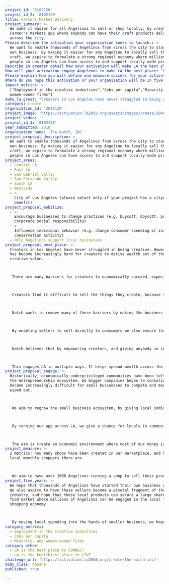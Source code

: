 ```yaml
---
project_id: '8102120'
project_id_2: '8102120'
title: Farmers Market Delivery
project_summary: >-
  We make it easier for all Angelinos to sell or shop locally, by creating a
  Farmer's Markets app where anybody can have their craft products delivered
  across the city.
Please describe the activation your organization seeks to launch.: >-
  We want to enable thousands of Angelinos from across the city to start their
  own business. By making it easier for any Angelino to locally sell their
  craft, we aspire to formulate a strong regional economy where millions of
  people in Los Angeles can have access to and support locally made products.
Describe in greater detail how your activation will make LA the best place?: "Creators in Los Angeles have never struggled in being creative. However, it has become increasingly hard for creators to derive wealth out of their creative value.\r\n\r\nThere are many barriers for creators to economically succeed, especially creators from underprivileged communities. These barriers include financial resources, experience, business resources, marketing apparatuses, connections, and the increasing challenge of oligopolies monopolizing every industry.\r\n\r\nCreators find it difficult to sell the things they create, because there are startup costs, and it takes infrastructure. Generally one needs to have a facility, which means high rents, and this does not favor well for small businesses or non high earners looking to economically move up. It is increasingly hard for these mom and pop shops to compete with big businesses as well.\r\n\r\nNatch wants to remove many of these barriers by making the business industry more accessible for creators. Supporting local businesses is currently hard for both shoppers and sellers. By creating our online marketplace we create a network of local businesses, where shoppers can more easily find and receive locally made products. So we make it easier for these creators to market their products. But we also make it easier and cheaper for them to deliver their products too. By handling the fulfillment and delivery, sellers do not need to rent out retail space, nor hire expensive drivers to transport their goods. They also do not need to worry about developing their own website and driving traffic. We simplify many of the difficulties behind creators starting their own business, and we make it cheaper. \r\n\r\nBy enabling sellers to sell directly to consumers we also ensure that they receive the financial value from most of what they produce. By removing middle men when it comes to manufacturing, distribution, and retail, the creator can once again become an owner of what they produce.\r\n\r\nNatch believes that by empowering creators, and giving anybody in LA a chance to compete with bigger businesses, local spending will be channeled away from the hands of bigger corporations and directly into the hands of the people in the city.\r\n\r\nThis engages LA in multiple ways. It helps spread wealth across the city. It helps empower diverse communities of creators to play a part in the everyday lives of all Angelinos. And it gives access to people around Los Angeles to the different things creators produce. We aim to improve the quality of life for Angelinos by giving them the opportunity to connect directly with other Angelinos through the food they create. "
How will your activation engage Angelenos to make LA the best place: "Historically, economically underprivileged communities have been left out of the entrepreneurship ecosystem. As bigger companies began to consolidate, it became increasingly difficult for small businesses to compete and many were wiped out. \r\n\r\nWe aim to regrow the small business ecosystem, by giving local individuals a mechanism to compete. We are giving individuals a way to sell the products they make, and we are making it easier and cheaper for them to sell and deliver those products. In this new internet age, this will make small businesses competitive once again.\r\n\r\nBy running our app across LA, we give a chance for locals in communities of all economic backgrounds to engage in the entrepreneurship movement. So far not a lot of tech has emerged that has created economic opportunities for diverse communities. With Natch, starting your own business will be more accessible, and these business will get more visibility as opposed to traditional brick and mortars which are limited by geographic barriers. Also by delivering these products, we give access to Angelinos from across the city to a diverse range of healthy and locally made goods. \r\n\r\nThe aim is create an economic environment where most of our money is spent locally and goes directly to the creators. By diverting our spending from big to small businesses, we might be able to have an impact on income inequality."
Please explain how you will define and measure success for your activation.: "2 metrics: how many shops have been created in our marketplace, and how many local monthly shoppers there are. \r\n\r\nWe aim to have over 1000 Angelinos running a shop to sell their products on our app within 2 years. We also aim to have 50,000 local shoppers within that time."
Where do you hope this activation or your organization will be in five years?: "We hope that thousands of Angelinos have started their own business on Natch. We also aspire to have these sellers become a pivotal fragment of the food industry, and hope that these local products can secure a large share of the food market where millions of Angelinos can be engaged in the local food shopping economy.\r\n\r\nBy moving local spending into the hands of smaller business, we hope that can make an impact on local wealth inequality."
impact_metrics: >-
  ["Employment in the creative industries","Jobs per capita","Minority- and
  women-owned firms"]
make_la_great: "Creators in Los Angeles have never struggled in being creative. However, it has become increasingly hard for creators to derive wealth out of their creative value.\r\n\r\n\r\n\r\n There are many barriers for creators to economically succeed, especially creators from underprivileged communities. These barriers include financial resources, experience, business resources, marketing apparatuses, connections, and the increasing challenge of oligopolies monopolizing every industry.\r\n\r\n\r\n\r\n Creators find it difficult to sell the things they create, because there are startup costs, and it takes infrastructure. Generally one needs to have a facility, which means high rents, and this does not favor well for small businesses or non high earners looking to economically move up. It is increasingly hard for these mom and pop shops to compete with big businesses as well.\r\n\r\n\r\n\r\n Natch wants to remove many of these barriers by making the business industry more accessible for creators. Supporting local businesses is currently hard for both shoppers and sellers. By creating our online marketplace we create a network of local businesses, where shoppers can more easily find and receive locally made products. So we make it easier for these creators to market their products. But we also make it easier and cheaper for them to deliver their products too. By handling the fulfillment and delivery, sellers do not need to rent out retail space, nor hire expensive drivers to transport their goods. They also do not need to worry about developing their own website and driving traffic. We simplify many of the difficulties behind creators starting their own business, and we make it cheaper.\r\n\r\n\r\n\r\n By enabling sellers to sell directly to consumers we also ensure that they receive the financial value from most of what they produce. By removing middle men when it comes to manufacturing, distribution, and retail, the creator can once again become an owner of what they produce.\r\n\r\n\r\n\r\n Natch believes that by empowering creators, and giving anybody in LA a chance to compete with bigger businesses, local spending will be channeled away from the hands of bigger corporations and directly into the hands of the people in the city.\r\n\r\n\r\n\r\n This engages LA in multiple ways. It helps spread wealth across the city. It helps empower diverse communities of creators to play a part in the everyday lives of all Angelinos. And it gives access to people around Los Angeles to the different things creators produce. We aim to improve the quality of life for Angelinos by giving them the opportunity to connect directly with other Angelinos through the food they create."
category: create
organization_id: '2018120'
project_image: 'https://activation.la2050.org/assets/images/create/2048-wide/the-natch-inc.jpg'
project_video: ''
project_id_3: '8102120'
year_submitted: 2018
organization_name: 'The Natch, INC.'
project_proposal_description: >-
  We want to enable thousands of Angelinos from across the city to start their
  own business. By making it easier for any Angelino to locally sell their
  craft, we aspire to formulate a strong regional economy where millions of
  people in Los Angeles can have access to and support locally made products.
project_areas:
  - Central LA
  - East LA
  - San Gabriel Valley
  - San Fernando Valley
  - South LA
  - Westside
  - >-
    City of Los Angeles (please select only if your project has a citywide
    benefit)
project_proposal_mobilize:
  - >-
    Encourage businesses to change practices (e.g. buycott, boycott, promote
    corporate social responsibility)
  - >-
    Influence individual behavior (e.g. change consumer spending or increase
    conservation activity)
  - Help Angelinos support local businesses
project_proposal_best_place: >-
  Creators in Los Angeles have never struggled in being creative. However, it
  has become increasingly hard for creators to derive wealth out of their
  creative value.



   There are many barriers for creators to economically succeed, especially creators from underprivileged communities. These barriers include financial resources, experience, business resources, marketing apparatuses, connections, and the increasing challenge of oligopolies monopolizing every industry.



   Creators find it difficult to sell the things they create, because there are startup costs, and it takes infrastructure. Generally one needs to have a facility, which means high rents, and this does not favor well for small businesses or non high earners looking to economically move up. It is increasingly hard for these mom and pop shops to compete with big businesses as well.



   Natch wants to remove many of these barriers by making the business industry more accessible for creators. Supporting local businesses is currently hard for both shoppers and sellers. By creating our online marketplace we create a network of local businesses, where shoppers can more easily find and receive locally made products. So we make it easier for these creators to market their products. But we also make it easier and cheaper for them to deliver their products too. By handling the fulfillment and delivery, sellers do not need to rent out retail space, nor hire expensive drivers to transport their goods. They also do not need to worry about developing their own website and driving traffic. We simplify many of the difficulties behind creators starting their own business, and we make it cheaper.



   By enabling sellers to sell directly to consumers we also ensure that they receive the financial value from most of what they produce. By removing middle men when it comes to manufacturing, distribution, and retail, the creator can once again become an owner of what they produce.



   Natch believes that by empowering creators, and giving anybody in LA a chance to compete with bigger businesses, local spending will be channeled away from the hands of bigger corporations and directly into the hands of the people in the city.



   This engages LA in multiple ways. It helps spread wealth across the city. It helps empower diverse communities of creators to play a part in the everyday lives of all Angelinos. And it gives access to people around Los Angeles to the different things creators produce. We aim to improve the quality of life for Angelinos by giving them the opportunity to connect directly with other Angelinos through the food they create.
project_proposal_engage: >-
  Historically, economically underprivileged communities have been left out of
  the entrepreneurship ecosystem. As bigger companies began to consolidate, it
  became increasingly difficult for small businesses to compete and many were
  wiped out.



   We aim to regrow the small business ecosystem, by giving local individuals a mechanism to compete. We are giving individuals a way to sell the products they make, and we are making it easier and cheaper for them to sell and deliver those products. In this new internet age, this will make small businesses competitive once again.



   By running our app across LA, we give a chance for locals in communities of all economic backgrounds to engage in the entrepreneurship movement. So far not a lot of tech has emerged that has created economic opportunities for diverse communities. With Natch, starting your own business will be more accessible, and these business will get more visibility as opposed to traditional brick and mortars which are limited by geographic barriers. Also by delivering these products, we give access to Angelinos from across the city to a diverse range of healthy and locally made goods.



   The aim is create an economic environment where most of our money is spent locally and goes directly to the creators. By diverting our spending from big to small businesses, we might be able to have an impact on income inequality.
project_measure: >-
  2 metrics: how many shops have been created in our marketplace, and how many
  local monthly shoppers there are.



   We aim to have over 1000 Angelinos running a shop to sell their products on our app within 2 years. We also aim to have 50,000 local shoppers within that time.
project_five_years: >-
  We hope that thousands of Angelinos have started their own business on Natch.
  We also aspire to have these sellers become a pivotal fragment of the food
  industry, and hope that these local products can secure a large share of the
  food market where millions of Angelinos can be engaged in the local food
  shopping economy.



   By moving local spending into the hands of smaller business, we hope that can make an impact on local wealth inequality.
category_metrics:
  - Employment in the creative industries
  - Jobs per capita
  - Minority- and women-owned firms
category_other:
  - LA is the best place to CONNECT
  - LA is the healthiest place to LIVE
challenge_url: 'https://activation.la2050.org/create/the-natch-inc/'
body_class: banana
published: true

---
```

